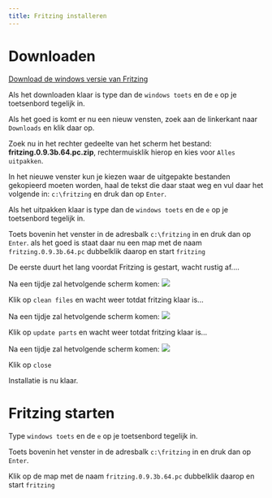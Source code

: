 ```yaml
---
title: Fritzing installeren
---
```



Downloaden
=====
[Download de windows versie van Fritzing](http://fritzing.org/download/0.9.3b/windows-64bit/fritzing.0.9.3b.64.pc.zip)

Als het downloaden klaar is type dan de `windows toets` en de `e` op je toetsenbord tegelijk in.

Als het goed is komt er nu een nieuw vensten, zoek aan de linkerkant naar `Downloads` en klik daar op.

Zoek nu in het rechter gedeelte van het scherm het bestand: **fritzing.0.9.3b.64.pc.zip**, rechtermuisklik hierop en kies voor `Alles uitpakken`.

In het nieuwe venster kun je kiezen waar de uitgepakte bestanden gekopieerd moeten worden, haal de tekst die daar staat weg en vul daar het volgende in: `c:\fritzing` en druk dan op `Enter`.

Als het uitpakken klaar is type dan de `windows toets` en de `e` op je toetsenbord tegelijk in.

Toets bovenin het venster in de adresbalk `c:\fritzing` in en druk dan op `Enter`.
als het goed is staat daar nu een map met de naam `fritzing.0.9.3b.64.pc` dubbelklik daarop en start `fritzing`

De eerste duurt het lang voordat Fritzing is gestart, wacht rustig af....

Na een tijdje zal hetvolgende scherm komen:
![](/schoolproject/images/Fritzing_modifiedfiles.PNG?raw=true)

Klik op `clean files` en wacht weer totdat fritzing klaar is...

Na een tijdje zal hetvolgende scherm komen:
![](/schoolproject/images/Fritzing_updateparts.PNG?raw=true)

Klik op `update parts` en wacht weer totdat fritzing klaar is...

Na een tijdje zal hetvolgende scherm komen:
![](/schoolproject/images/Fritzing_success.PNG?raw=true)

Klik op `close`

Installatie is nu klaar.

Fritzing starten
=====
Type `windows toets` en de `e` op je toetsenbord tegelijk in.

Toets bovenin het venster in de adresbalk `c:\fritzing` in en druk dan op `Enter`.

Klik op de map met de naam `fritzing.0.9.3b.64.pc` dubbelklik daarop en start `fritzing`

